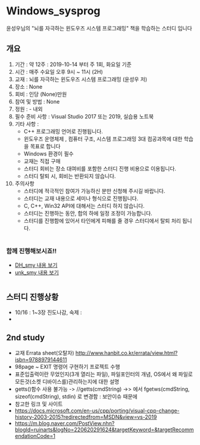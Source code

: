 # Windows_sysprog
윤성우님의 "뇌를 자극하는 윈도우즈 시스템 프로그래밍" 책을 학습하는 스터디 입니다
  ## 개요
   1. 기간 : 약 12주 : 2019-10-14 부터 주 1회, 화요일 기준
   2. 시간 : 매주 수요일 오후 9시 ~ 11시 (2H)
   3. 교재 : 뇌를 자극하는 윈도우즈 시스템 프로그래밍 (윤성우 저)
   4. 장소 : None 
   5. 회비 : 인당 (None)만원                         
   6. 참여 및 방법 : None
   7. 정원 : - 내외
   8. 필수 준비 사항 : Visual Studio 2017 또는 2019, 실습용 노트북
   9. 기타 사항 :
        - C++ 프로그래밍 언어로 진행됩니다.
        - 윈도우즈 운영체제 , 컴퓨터 구조, 시스템 프로그래밍 3대 컴공과목에 대한 학습을 목표로 합니다
        - Windows 환경이 필수
        - 교재는 직접 구매 
        - 스터디 회비는 장소 대여비를 포함한 스터디 진행 비용으로 이용됩니다.
        - 스터디 탈퇴 시, 회비는 반환되지 않습니다.     
   10. 주의사항
        - 스터디에 적극적인 참여가 가능하신 분만 신청해 주시길 바랍니다.
        - 스터디는 교재 내용으로 세미나 형식으로 진행됩니다. 
        - C, C++, Win32 API에 대해서는 스터디 하지 않습니다.
        - 스터디는 진행하는 동안, 합의 하에 일정 조정이 가능합니다.
        - 스터디를 진행함에 있어서 타인에게 피해를 줄 경우 스터디에서 탈퇴 처리 됩니다.  
 # 
 ### 함께 진행해보시죠!!
   - [DH_smy 내용 보기](/DH_smy.md)
   - [unk_smy 내용 보기](/unk_smy.md)
 #
 ## 스터디 진행상황
   - 10/16 : 1~3장 진도나감, 숙제 : 
   - 


 ## 2nd study
   - 교재 Errata sheet(오탈자) http://www.hanbit.co.kr/errata/view.html?isbn=9788979144611
   - 98page ~ EXIT 명령어 구현하기 프로젝트 수행 
   - 표준입출력이란 무었인지(3개 열리는 파일), 파일포인터의 개념, OS에서 왜 파일로 모든것(소켓 디바이스를)관리하는지에 대한 설명
   - getts()함수 사용 불가능 -> //getts(cmdString) ->> 에서 fgetws(cmdString, sizeof(cmdString), stdin) 로 변경함 : 보안이슈 때문에
   - 참고한 링크 및 사이트
   - https://docs.microsoft.com/en-us/cpp/porting/visual-cpp-change-history-2003-2015?redirectedfrom=MSDN&view=vs-2019
   - https://m.blog.naver.com/PostView.nhn?blogId=ruinarts&logNo=220620291624&targetKeyword=&targetRecommendationCode=1
